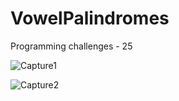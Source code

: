 # VowelPalindromes
Programming challenges - 25

![Capture1](https://user-images.githubusercontent.com/105850016/205890704-15b87635-641e-4671-923c-b2e44f252194.PNG)

![Capture2](https://user-images.githubusercontent.com/105850016/205890710-343bd674-8449-4cb8-a0f9-7eefff3e69f0.PNG)
